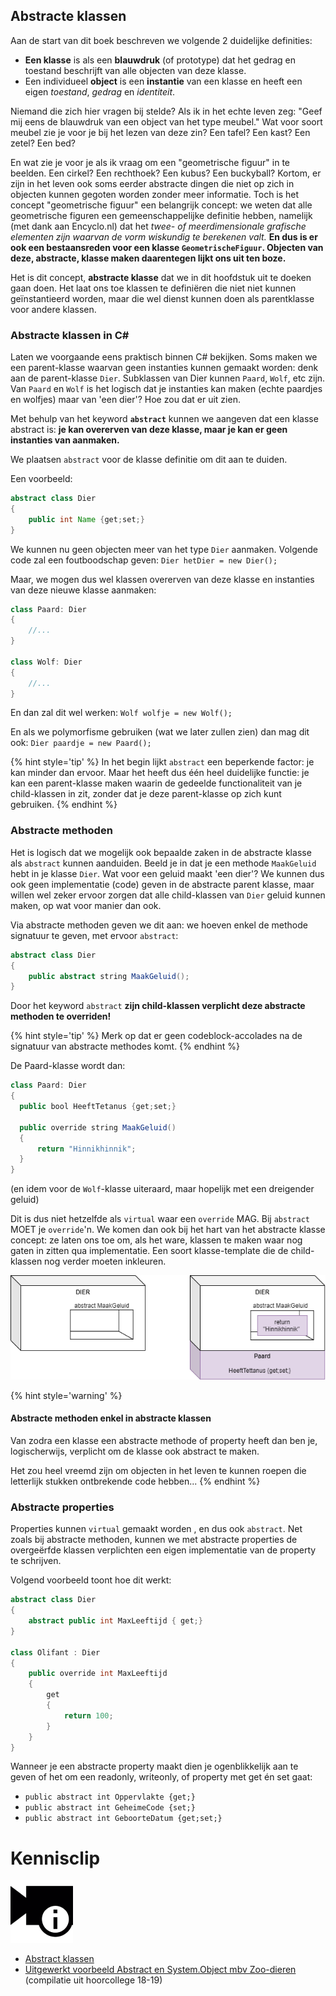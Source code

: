 ## Abstracte klassen

Aan de start van dit boek beschreven we volgende 2 duidelijke definities:
* **Een klasse** is als een **blauwdruk** (of prototype) dat het gedrag en toestand beschrijft van alle objecten van deze klasse.
* Een individueel **object** is een **instantie** van een klasse en heeft een eigen *toestand*, *gedrag* en *identiteit*.

Niemand die zich hier vragen bij stelde? Als ik in het echte leven zeg: "Geef mij eens de blauwdruk van een object van het type meubel." Wat voor soort meubel zie je voor je bij het lezen van deze zin? Een tafel? Een kast? Een zetel? Een bed? 

En wat zie je voor je als ik vraag om een "geometrische figuur" in te beelden. Een cirkel? Een rechthoek? Een kubus? Een buckyball? Kortom, er zijn in het leven ook soms eerder abstracte dingen die niet op zich in objecten kunnen gegoten worden zonder meer informatie. Toch is het concept "geometrische figuur" een belangrijk concept: we weten dat alle geometrische figuren een gemeenschappelijke definitie hebben, namelijk (met dank aan Encyclo.nl) dat het *twee- of meerdimensionale grafische elementen zijn waarvan de vorm wiskundig te berekenen valt.* **En dus is er ook een bestaansreden voor een klasse ``GeometrischeFiguur``. Objecten van deze, abstracte, klasse maken daarentegen lijkt ons uit ten boze.**

Het is dit concept, **abstracte klasse** dat we in dit hoofdstuk uit te doeken gaan doen. Het laat ons toe klassen te definiëren die niet niet kunnen geïnstantieerd worden, maar die wel dienst kunnen doen als parentklasse voor andere klassen.


### Abstracte klassen in C#

Laten we voorgaande eens praktisch binnen C# bekijken. Soms maken we een parent-klasse waarvan geen instanties kunnen gemaakt worden: denk aan de parent-klasse ``Dier``. Subklassen van Dier kunnen ``Paard``, ``Wolf``, etc zijn. Van ``Paard`` en ``Wolf`` is het logisch dat je instanties kan maken (echte paardjes en wolfjes) maar van 'een dier'? Hoe zou dat er uit zien.

Met behulp van het keyword **``abstract``** kunnen we aangeven dat een klasse abstract is: **je kan overerven van deze klasse, maar je kan er geen instanties van aanmaken.**

We plaatsen ``abstract`` voor de klasse definitie om dit aan te duiden.

Een voorbeeld:
```java
abstract class Dier
{
    public int Name {get;set;}
}
```

We kunnen nu geen objecten meer van het type ``Dier`` aanmaken. Volgende code zal een foutboodschap geven: ``Dier hetDier = new Dier();``

<!---{pagebreak} --->

Maar, we mogen dus wel klassen overerven van deze klasse en instanties van deze nieuwe klasse aanmaken:
```java
class Paard: Dier
{
    //...
}

class Wolf: Dier
{
    //...
}
```
En dan zal dit wel werken: ``Wolf wolfje = new Wolf();``

En als we polymorfisme gebruiken (wat we later zullen zien) dan mag dit ook: ``Dier paardje = new Paard();`` 

{% hint style='tip' %}
In het begin lijkt ``abstract`` een beperkende factor: je kan minder dan ervoor. Maar het heeft dus één heel duidelijke functie: je kan een parent-klasse maken waarin de gedeelde functionaliteit van je child-klassen in zit, zonder dat je deze parent-klasse op zich kunt gebruiken. 
{% endhint %}

### Abstracte methoden
Het is logisch dat we mogelijk ook bepaalde zaken in de abstracte klasse als ``abstract`` kunnen aanduiden. Beeld je in dat je een methode ``MaakGeluid`` hebt in je klasse ``Dier``. Wat voor een geluid maakt 'een dier'? We kunnen dus ook geen implementatie (code) geven in de abstracte parent klasse, maar willen wel zeker ervoor zorgen dat alle child-klassen van ``Dier`` geluid kunnen maken, op wat voor manier dan ook.

Via abstracte methoden geven we dit aan: we hoeven enkel de methode signatuur te geven, met ervoor ``abstract``:
```java
abstract class Dier
{
    public abstract string MaakGeluid();
}
```

Door het keyword ``abstract`` **zijn child-klassen verplicht deze abstracte methoden te overriden!** 

{% hint style='tip' %}
Merk op dat er geen codeblock-accolades na de signatuur van abstracte methodes komt.
{% endhint %}

<!---{pagebreak} --->


De Paard-klasse wordt dan:
```java
class Paard: Dier
{
  public bool HeeftTetanus {get;set;}

  public override string MaakGeluid()
  { 
      return "Hinnikhinnik";
  }
}
```
(en idem voor de ``Wolf``-klasse uiteraard, maar hopelijk met een dreigender geluid)

Dit is dus niet hetzelfde als ``virtual`` waar een ``override`` MAG. Bij ``abstract`` MOET je ``override``'n. We komen dan ook bij het hart van het abstracte klasse concept: ze laten ons toe om, als het ware, klassen te maken waar nog gaten in zitten qua implementatie. Een soort klasse-template die de child-klassen nog verder moeten inkleuren.

![](../assets/7_overerving/abstracttemplate.png)

{% hint style='warning' %}
#### Abstracte methoden enkel in abstracte klassen
Van zodra een klasse een abstracte methode of property heeft dan ben je, logischerwijs, verplicht om de klasse ook abstract te maken. 

Het zou heel vreemd zijn om objecten in het leven te kunnen roepen die letterlijk stukken ontbrekende code hebben...
{% endhint %}

<!---{pagebreak} --->


### Abstracte properties

Properties kunnen ``virtual`` gemaakt worden , en dus ook ``abstract``. Net zoals bij abstracte methoden, kunnen we met abstracte properties de overgeërfde klassen verplichten een eigen implementatie van de property te schrijven. 

Volgend voorbeeld toont hoe dit werkt:

```java
abstract class Dier
{
    abstract public int MaxLeeftijd { get;}
}

class Olifant : Dier
{
    public override int MaxLeeftijd 
    {
        get 
        { 
            return 100; 
        }
    }
}
```

Wanneer je een abstracte property maakt dien je ogenblikkelijk aan te geven of het om een readonly, writeonly, of property met get én set gaat:
* ``public abstract int Oppervlakte {get;}``
* ``public abstract int GeheimeCode {set;}``
* ``public abstract int GeboorteDatum {get;set;}``

<!---NOBOOKSTART--->
# Kennisclip
![](../assets/infoclip.png)

* [Abstract klassen](https://ap.cloud.panopto.eu/Panopto/Pages/Viewer.aspx?id=b1b22106-87a6-4f6f-9437-acb100add8d5)
* [Uitgewerkt voorbeeld Abstract en System.Object mbv Zoo-dieren](https://ap.cloud.panopto.eu/Panopto/Pages/Viewer.aspx?id=e0c0f796-de77-4930-bcb6-ab8d00ce0c24) (compilatie uit hoorcollege 18-19)
<!---NOBOOKEND--->